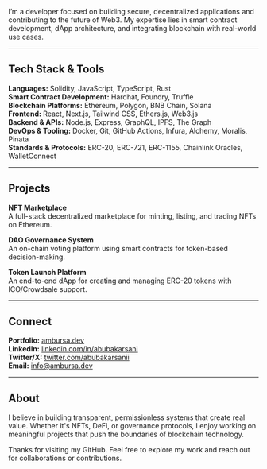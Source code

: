 I’m a developer focused on building secure, decentralized applications and contributing to the future of Web3. My expertise lies in smart contract development, dApp architecture, and integrating blockchain with real-world use cases.

---

## Tech Stack & Tools

**Languages:** Solidity, JavaScript, TypeScript, Rust  
**Smart Contract Development:** Hardhat, Foundry, Truffle  
**Blockchain Platforms:** Ethereum, Polygon, BNB Chain, Solana  
**Frontend:** React, Next.js, Tailwind CSS, Ethers.js, Web3.js  
**Backend & APIs:** Node.js, Express, GraphQL, IPFS, The Graph  
**DevOps & Tooling:** Docker, Git, GitHub Actions, Infura, Alchemy, Moralis, Pinata  
**Standards & Protocols:** ERC-20, ERC-721, ERC-1155, Chainlink Oracles, WalletConnect

---

## Projects

**NFT Marketplace**  
A full-stack decentralized marketplace for minting, listing, and trading NFTs on Ethereum.

**DAO Governance System**  
An on-chain voting platform using smart contracts for token-based decision-making.

**Token Launch Platform**  
An end-to-end dApp for creating and managing ERC-20 tokens with ICO/Crowdsale support.

---

## Connect

**Portfolio:** [ambursa.dev](https://amburse.dev)  
**LinkedIn:** [linkedin.com/in/abubakarsani](https://linkedin.com/in/ambursa)  
**Twitter/X:** [twitter.com/abubakarsanii](https://twitter.com/amburssa)  
**Email:** info@ambursa.dev

---

## About

I believe in building transparent, permissionless systems that create real value. Whether it's NFTs, DeFi, or governance protocols, I enjoy working on meaningful projects that push the boundaries of blockchain technology.

Thanks for visiting my GitHub. Feel free to explore my work and reach out for collaborations or contributions.
